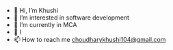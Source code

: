 - 👋 Hi, I’m Khushi
- 👀 I’m interested in software development
- 🌱 I’m currently in MCA
- 💞️ I
- 📫 How to reach me choudharykhushi104@gmail.com


